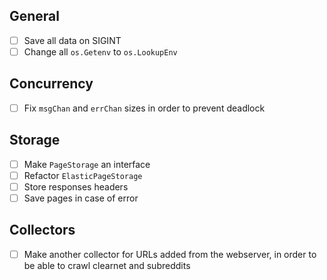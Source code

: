 ## General
- [ ] Save all data on SIGINT
- [ ] Change all `os.Getenv` to `os.LookupEnv`

## Concurrency
- [ ] Fix `msgChan` and `errChan` sizes in order to prevent deadlock

## Storage
- [ ] Make `PageStorage` an interface
- [ ] Refactor `ElasticPageStorage`
- [ ] Store responses headers
- [ ] Save pages in case of error

## Collectors
- [ ] Make another collector for URLs added from the webserver, in order to be
    able to crawl clearnet and subreddits
